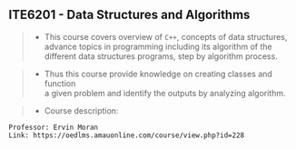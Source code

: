 ## ITE6201 - Data Structures and Algorithms

> - This course covers overview of `C++`, concepts of data structures, <br />
    advance topics in programming including its algorithm of the <br />
    different data structures programs, step by algorithm process.

> - Thus this course provide knowledge on creating classes and function <br />
    a given problem and identify the outputs by analyzing algorithm.

> - Course description:

```plaintext
Professor: Ervin Moran
Link: https://oedlms.amauonline.com/course/view.php?id=228
```
